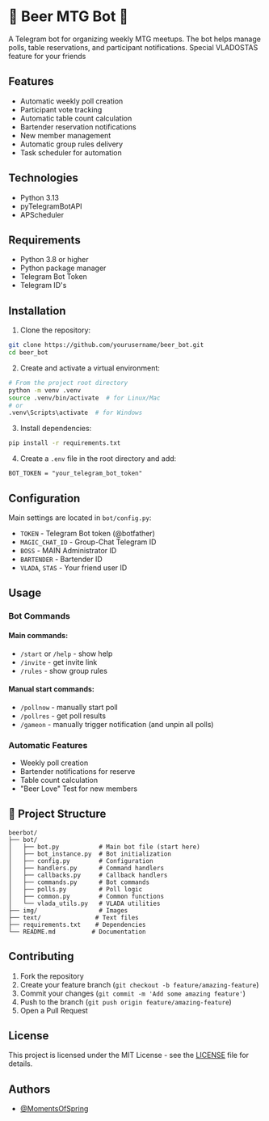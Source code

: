 # 🍺 Beer MTG Bot 🍺

A Telegram bot for organizing weekly MTG meetups. 
The bot helps manage polls, table reservations, and participant notifications.
Special VLADOSTAS feature for your friends


## Features

- Automatic weekly poll creation
- Participant vote tracking
- Automatic table count calculation
- Bartender reservation notifications
- New member management
- Automatic group rules delivery
- Task scheduler for automation


## Technologies

- Python 3.13
- pyTelegramBotAPI
- APScheduler


## Requirements

- Python 3.8 or higher
- Python package manager
- Telegram Bot Token
- Telegram ID's


## Installation

1. Clone the repository:
```bash
git clone https://github.com/yourusername/beer_bot.git
cd beer_bot
```

2. Create and activate a virtual environment:
```bash
# From the project root directory
python -m venv .venv
source .venv/bin/activate  # for Linux/Mac
# or
.venv\Scripts\activate  # for Windows
```

3. Install dependencies:
```bash
pip install -r requirements.txt
```

4. Create a `.env` file in the root directory and add:
```
BOT_TOKEN = "your_telegram_bot_token"
```


## Configuration

Main settings are located in `bot/config.py`:
- `TOKEN` - Telegram Bot token (@botfather)
- `MAGIC_CHAT_ID` - Group-Chat Telegram ID
- `BOSS` - MAIN Administrator ID
- `BARTENDER` - Bartender ID
- `VLADA`, `STAS` - Your friend user ID


## Usage

### Bot Commands

#### Main commands:
- `/start` or `/help` - show help
- `/invite` - get invite link
- `/rules` - show group rules

#### Manual start commands:
- `/pollnow` - manually start poll
- `/pollres` - get poll results
- `/gameon` - manually trigger notification (and unpin all polls)


### Automatic Features

- Weekly poll creation
- Bartender notifications for reserve
- Table count calculation
- "Beer Love" Test for new members


## 📁 Project Structure

```
beerbot/
├── bot/
│   ├── bot.py           # Main bot file (start here)
│   ├── bot_instance.py  # Bot initialization
│   ├── config.py        # Configuration
│   ├── handlers.py      # Command handlers
│   ├── callbacks.py     # Callback handlers
│   ├── commands.py      # Bot commands
│   ├── polls.py         # Poll logic
│   ├── common.py        # Common functions
│   └── vlada_utils.py   # VLADA utilities
├── img/                 # Images
├── text/               # Text files
├── requirements.txt    # Dependencies
└── README.md          # Documentation
```


## Contributing

1. Fork the repository
2. Create your feature branch (`git checkout -b feature/amazing-feature`)
3. Commit your changes (`git commit -m 'Add some amazing feature'`)
4. Push to the branch (`git push origin feature/amazing-feature`)
5. Open a Pull Request


## License

This project is licensed under the MIT License - see the [LICENSE](LICENSE) file for details.


## Authors

- [@MomentsOfSpring](https://github.com/MomentsOfSpring)


